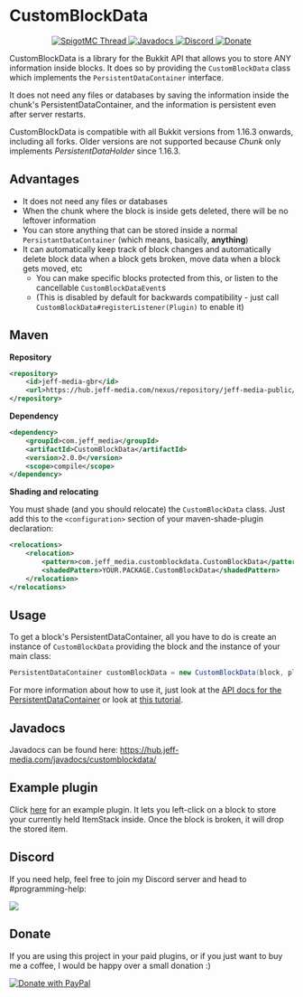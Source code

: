 # CustomBlockData
<!--- Buttons start -->
<!--suppress HtmlDeprecatedAttribute -->
<p align="center">
  <a href="https://www.spigotmc.org/threads/custom-block-data-persistentdatacontainer-for-blocks.512422/">
    <img src="https://static.jeff-media.com/img/button_spigotmc_thread.png?3" alt="SpigotMC Thread">
  </a>
  <a href="https://hub.jeff-media.com/javadocs/customblockdata">
    <img src="https://static.jeff-media.com/img/button_javadocs.png?3" alt="Javadocs">
  </a>
  <a href="https://discord.jeff-media.com/">
    <img src="https://static.jeff-media.com/img/button_discord.png?3" alt="Discord">
  </a>
  <a href="https://paypal.me/mfnalex">
    <img src="https://static.jeff-media.com/img/button_donate.png?3" alt="Donate">
  </a>
</p>
<!--- Buttons end -->

CustomBlockData is a library for the Bukkit API that allows you to store ANY information inside blocks.
It does so by providing the `CustomBlockData` class which implements the `PersistentDataContainer` interface.

It does not need any files or databases by saving the information inside the chunk's PersistentDataContainer, and the information is persistent even after server restarts.

CustomBlockData is compatible with all Bukkit versions from 1.16.3 onwards, including all forks. Older versions are not supported because *Chunk* only implements *PersistentDataHolder* since 1.16.3.

## Advantages

- It does not need any files or databases
- When the chunk where the block is inside gets deleted, there will be no leftover information
- You can store anything that can be stored inside a normal `PersistantDataContainer` (which means, basically, **anything**)
- It can automatically keep track of block changes and automatically delete block data when a block gets broken, move data when a block gets moved, etc
  - You can make specific blocks protected from this, or listen to the cancellable `CustomBlockDataEvent`s 
  - (This is disabled by default for backwards compatibility - just call `CustomBlockData#registerListener(Plugin)` to enable it) 

## Maven

**Repository**

```xml
<repository>
    <id>jeff-media-gbr</id>
    <url>https://hub.jeff-media.com/nexus/repository/jeff-media-public/</url>
</repository>
```

**Dependency**
```xml
<dependency>
    <groupId>com.jeff_media</groupId>
    <artifactId>CustomBlockData</artifactId>
    <version>2.0.0</version>
    <scope>compile</scope>
</dependency>
```

**Shading and relocating**

You must shade (and you should relocate) the `CustomBlockData` class. Just add this to
the `<configuration>` section of your maven-shade-plugin declaration:

```xml
<relocations>
    <relocation>
        <pattern>com.jeff_media.customblockdata.CustomBlockData</pattern>
        <shadedPattern>YOUR.PACKAGE.CustomBlockData</shadedPattern>
    </relocation>
</relocations>
```

## Usage

To get a block's PersistentDataContainer, all you have to do is create an instance of `CustomBlockData` providing the block and
the instance of your main class:

```java
PersistentDataContainer customBlockData = new CustomBlockData(block, plugin);
```

For more information about how to use it, just look at the [API docs for the PersistentDataContainer](https://hub.spigotmc.org/javadocs/spigot/org/bukkit/persistence/PersistentDataContainer.html) or look at [this tutorial](https://www.spigotmc.org/threads/a-guide-to-1-14-persistentdataholder-api.371200/).

## Javadocs

Javadocs can be found here: https://hub.jeff-media.com/javadocs/customblockdata/

## Example plugin

Click [here](https://github.com/JEFF-Media-GbR/CustomBlockData-Example) for an example plugin.
It lets you left-click on a block to store your currently held ItemStack inside. Once the block is broken,
it will drop the stored item.

## Discord

If you need help, feel free to join my Discord server and head to #programming-help:

<a href="https://discord.jeff-media.de"><img src="https://api.jeff-media.de/img/discord1.png"></a>

## Donate

If you are using this project in your paid plugins, or if you just want to buy me a coffee, I would be happy over a small donation :)

<a href="https://paypal.me/mfnalex"><img src="https://www.paypalobjects.com/en_US/DK/i/btn/btn_donateCC_LG.gif" border="0" name="submit" title="PayPal - The safer, easier way to pay online!" alt="Donate with PayPal" /></a>


